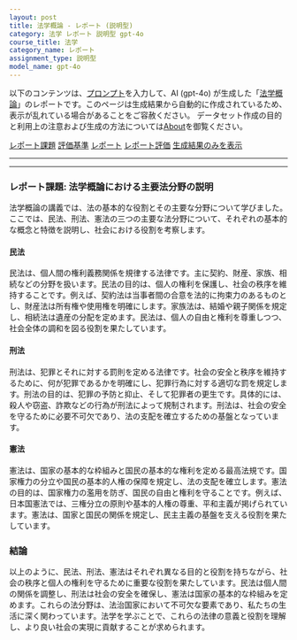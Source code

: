 ```yaml
---
layout: post
title: 法学概論 - レポート (説明型)
category: 法学 レポート 説明型 gpt-4o
course_title: 法学
category_name: レポート
assignment_type: 説明型
model_name: gpt-4o
---
```


以下のコンテンツは、[プロンプト](https://github.com/takedatoshiyuki/synthetic_assignments/tree/main/generated/法学/gpt-4o/prompt_レポート-説明型.md)を入力して、AI (gpt-4o) が生成した「[法学概論](/contents/法学/)」のレポートです。このページは生成結果から自動的に作成されているため、表示が乱れている場合があることをご容赦ください。
データセット作成の目的と利用上の注意および生成の方法については[About](/About)を御覧ください。

[レポート課題](../レポート課題-説明型)
[評価基準](../評価基準-説明型)
[レポート](../レポート-説明型)
[レポート評価](../レポート評価-説明型)
[生成結果のみを表示](https://github.com/takedatoshiyuki/synthetic_assignments/tree/main/generated/法学/gpt-4o/レポート-説明型.md)
  

***
***
  
### レポート課題: 法学概論における主要法分野の説明

法学概論の講義では、法の基本的な役割とその主要な分野について学びました。ここでは、民法、刑法、憲法の三つの主要な法分野について、それぞれの基本的な概念と特徴を説明し、社会における役割を考察します。

#### 民法

民法は、個人間の権利義務関係を規律する法律です。主に契約、財産、家族、相続などの分野を扱います。民法の目的は、個人の権利を保護し、社会の秩序を維持することです。例えば、契約法は当事者間の合意を法的に拘束力のあるものとし、財産法は所有権や使用権を明確にします。家族法は、結婚や親子関係を規定し、相続法は遺産の分配を定めます。民法は、個人の自由と権利を尊重しつつ、社会全体の調和を図る役割を果たしています。

#### 刑法

刑法は、犯罪とそれに対する罰則を定める法律です。社会の安全と秩序を維持するために、何が犯罪であるかを明確にし、犯罪行為に対する適切な罰を規定します。刑法の目的は、犯罪の予防と抑止、そして犯罪者の更生です。具体的には、殺人や窃盗、詐欺などの行為が刑法によって規制されます。刑法は、社会の安全を守るために必要不可欠であり、法の支配を確立するための基盤となっています。

#### 憲法

憲法は、国家の基本的な枠組みと国民の基本的な権利を定める最高法規です。国家権力の分立や国民の基本的人権の保障を規定し、法の支配を確立します。憲法の目的は、国家権力の濫用を防ぎ、国民の自由と権利を守ることです。例えば、日本国憲法では、三権分立の原則や基本的人権の尊重、平和主義が掲げられています。憲法は、国家と国民の関係を規定し、民主主義の基盤を支える役割を果たしています。

### 結論

以上のように、民法、刑法、憲法はそれぞれ異なる目的と役割を持ちながら、社会の秩序と個人の権利を守るために重要な役割を果たしています。民法は個人間の関係を調整し、刑法は社会の安全を確保し、憲法は国家の基本的な枠組みを定めます。これらの法分野は、法治国家において不可欠な要素であり、私たちの生活に深く関わっています。法学を学ぶことで、これらの法律の意義と役割を理解し、より良い社会の実現に貢献することが求められます。

